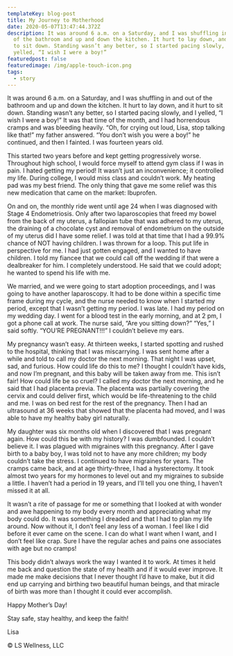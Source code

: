 ```yaml
---
templateKey: blog-post
title: My Journey to Motherhood
date: 2020-05-07T13:47:44.372Z
description: It was around 6 a.m. on a Saturday, and I was shuffling in and out
  of the bathroom and up and down the kitchen. It hurt to lay down, and it hurt
  to sit down. Standing wasn’t any better, so I started pacing slowly, and I
  yelled, “I wish I were a boy!”
featuredpost: false
featuredimage: /img/apple-touch-icon.png
tags:
  - story
---
```

It was around 6 a.m. on a Saturday, and I was shuffling in and out of the bathroom and up and down the kitchen. It hurt to lay down, and it hurt to sit down. Standing wasn’t any better, so I started pacing slowly, and I yelled, “I wish I were a boy!” It was that time of the month, and I had horrendous cramps and was bleeding heavily. “Oh, for crying out loud, Lisa, stop talking like that!” my father answered. “You don’t wish you were a boy!” he continued, and then I fainted. I was fourteen years old. 

This started two years before and kept getting progressively worse. Throughout high school, I would force myself to attend gym class if I was in pain. I hated getting my period! It wasn’t just an inconvenience; it controlled my life. During college, I would miss class and couldn’t work. My heating pad was my best friend. The only thing that gave me some relief was this new medication that came on the market: Ibuprofen. 

On and on, the monthly ride went until age 24 when I was diagnosed with Stage 4 Endometriosis. Only after two laparoscopies that freed my bowel from the back of my uterus, a fallopian tube that was adhered to my uterus, the draining of a chocolate cyst and removal of endometrium on the outside of my uterus did I have some relief. I was told at that time that I had a 99.9% chance of NOT having children. I was thrown for a loop. This put life in perspective for me. I had just gotten engaged, and I wanted to have children. I told my fiancee that we could call off the wedding if that were a dealbreaker for him. I completely understood. He said that we could adopt; he wanted to spend his life with me. 

We married, and we were going to start adoption proceedings, and I was going to have another laparoscopy. It had to be done within a specific time frame during my cycle, and the nurse needed to know when I started my period, except that I wasn’t getting my period. I was late. I had my period on my wedding day. I went for a blood test in the early morning, and at 2 pm, I got a phone call at work. The nurse said, “Are you sitting down?” “Yes,” I said softly. “YOU’RE PREGNANT!!!” I couldn’t believe my ears. 

My pregnancy wasn’t easy. At thirteen weeks, I started spotting and rushed to the hospital, thinking that I was miscarrying. I was sent home after a while and told to call my doctor the next morning. That night I was upset, sad, and furious. How could life do this to me? I thought I couldn’t have kids, and now I’m pregnant, and this baby will be taken away from me. This isn’t fair! How could life be so cruel? I called my doctor the next morning, and he said that I had placenta previa. The placenta was partially covering the cervix and could deliver first, which would be life-threatening to the child and me. I was on bed rest for the rest of the pregnancy. Then I had an ultrasound at 36 weeks that showed that the placenta had moved, and I was able to have my healthy baby girl naturally.

My daughter was six months old when I discovered that I was pregnant again. How could this be with my history? I was dumbfounded. I couldn’t believe it. I was plagued with migraines with this pregnancy. After I gave birth to a baby boy, I was told not to have any more children; my body couldn’t take the stress. I continued to have migraines for years. The cramps came back, and at age thirty-three, I had a hysterectomy. It took almost two years for my hormones to level out and my migraines to subside a little. I haven’t had a period in 19 years, and I’ll tell you one thing, I haven’t missed it at all. 

It wasn’t a rite of passage for me or something that I looked at with wonder and awe happening to my body every month and appreciating what my body could do. It was something I dreaded and that I had to plan my life around. Now without it, I don’t feel any less of a woman. I feel like I did before it ever came on the scene. I can do what I want when I want, and I don’t feel like crap. Sure I have the regular aches and pains one associates with age but no cramps!

This body didn’t always work the way I wanted it to work. At times it held me back and question the state of my health and if it would ever improve. It made me make decisions that I never thought I’d have to make, but it did end up carrying and birthing two beautiful human beings, and that miracle of birth was more than I thought it could ever accomplish.

Happy Mother’s Day!

Stay safe, stay healthy, and keep the faith!

Lisa

© LS Wellness, LLC